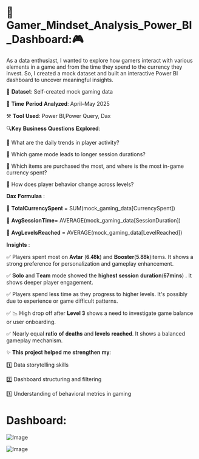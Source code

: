 # 🧠 Gamer_Mindset_Analysis_Power_BI_Dashboard:🎮

As a data enthusiast, I wanted to explore how gamers interact with various elements in a game and from the time they spend to the currency they invest. So, I created a mock dataset and built an interactive Power BI dashboard to uncover meaningful insights.

📂 𝐃𝐚𝐭𝐚𝐬𝐞𝐭: Self-created mock gaming data

📅 𝐓𝐢𝐦𝐞 𝐏𝐞𝐫𝐢𝐨𝐝 𝐀𝐧𝐚𝐥𝐲𝐳𝐞𝐝: April–May 2025

⚒️ 𝐓𝐨𝐨𝐥 𝐔𝐬𝐞𝐝: Power BI,Power Query, Dax

🔍𝐊𝐞𝐲 𝐁𝐮𝐬𝐢𝐧𝐞𝐬𝐬 𝐐𝐮𝐞𝐬𝐭𝐢𝐨𝐧𝐬 𝐄𝐱𝐩𝐥𝐨𝐫𝐞𝐝:

📌 What are the daily trends in player activity?

📌 Which game mode leads to longer session durations?

📌 Which items are purchased the most, and where is the most in-game currency spent?

📌 How does player behavior change across levels?

𝐃𝐚𝐱 𝐅𝐨𝐫𝐦𝐮𝐥𝐚𝐬 :

🔵 𝐓𝐨𝐭𝐚𝐥𝐂𝐮𝐫𝐫𝐞𝐧𝐜𝐲𝐒𝐩𝐞𝐧𝐭 = SUM(mock_gaming_data[CurrencySpent])

🔵 𝐀𝐯𝐠𝐒𝐞𝐬𝐬𝐢𝐨𝐧𝐓𝐢𝐦𝐞= AVERAGE(mock_gaming_data[SessionDuration])

🔵 𝐀𝐯𝐠𝐋𝐞𝐯𝐞𝐥𝐬𝐑𝐞𝐚𝐜𝐡𝐞𝐝 = AVERAGE(mock_gaming_data[LevelReached])

𝐈𝐧𝐬𝐢𝐠𝐡𝐭𝐬 :

✅ Players spent most on 𝐀𝐯𝐭𝐚𝐫 (𝟔.𝟒𝟖𝐤) and 𝐁𝐨𝐨𝐬𝐭𝐞𝐫(𝟓.𝟖𝟖𝐤)items. It shows a strong preference for personalization and gameplay enhancement.

✅ 𝐒𝐨𝐥𝐨 and 𝐓𝐞𝐚𝐦 mode showed the 𝐡𝐢𝐠𝐡𝐞𝐬𝐭 𝐬𝐞𝐬𝐬𝐢𝐨𝐧 𝐝𝐮𝐫𝐚𝐭𝐢𝐨𝐧(𝟔𝟕𝐦𝐢𝐧𝐬)
. It shows deeper player engagement.

✅ Players spend less time as they progress to higher levels. It's possibly due to experience or game difficult patterns. 

✅ 📉 High drop off after 𝐋𝐞𝐯𝐞𝐥 𝟑 shows a need to investigate game balance or user onboarding.

✅ Nearly equal 𝐫𝐚𝐭𝐢𝐨 𝐨𝐟 𝐝𝐞𝐚𝐭𝐡𝐬 and 𝐥𝐞𝐯𝐞𝐥𝐬 𝐫𝐞𝐚𝐜𝐡𝐞𝐝. It shows a balanced gameplay mechanism.

✨ 𝐓𝐡𝐢𝐬 𝐩𝐫𝐨𝐣𝐞𝐜𝐭 𝐡𝐞𝐥𝐩𝐞𝐝 𝐦𝐞 𝐬𝐭𝐫𝐞𝐧𝐠𝐭𝐡𝐞𝐧 𝐦𝐲:

1️⃣ Data storytelling skills

2️⃣ Dashboard structuring and filtering

3️⃣ Understanding of behavioral metrics in gaming


# Dashboard:

![Image](https://github.com/user-attachments/assets/7a5c7691-097c-4532-82d7-ac07caeefefb)

![Image](https://github.com/user-attachments/assets/81555718-d8a0-4996-989d-068a3d6d6bbd)
